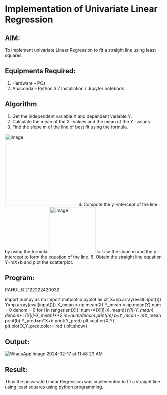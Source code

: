 # Implementation of Univariate Linear Regression
## AIM:
To implement univariate Linear Regression to fit a straight line using least squares.

## Equipments Required:
1. Hardware – PCs
2. Anaconda – Python 3.7 Installation / Jupyter notebook

## Algorithm
1. Get the independent variable X and dependent variable Y.
2. Calculate the mean of the X -values and the mean of the Y -values.
3. Find the slope m of the line of best fit using the formula. 
<img width="231" alt="image" src="https://user-images.githubusercontent.com/93026020/192078527-b3b5ee3e-992f-46c4-865b-3b7ce4ac54ad.png">
4. Compute the y -intercept of the line by using the formula:
<img width="148" alt="image" src="https://user-images.githubusercontent.com/93026020/192078545-79d70b90-7e9d-4b85-9f8b-9d7548a4c5a4.png">
5. Use the slope m and the y -intercept to form the equation of the line.
6. Obtain the straight line equation Y=mX+b and plot the scatterplot.

## Program:

 RAHUL.B
 2122222420032
 
import numpy as np
import matplotlib.pyplot as plt
X=np.array(eval(input()))
Y=np.array(eval(input()))
X_mean = np.mean(X)
Y_mean = np.mean(Y)
num = 0 
denom = 0 
for i in range(len(X)):
    num+=(X[i]-X_mean)*(Y[i]-Y_mean)
    denom+=(X[i]-X_mean)**2
m=num/denom
print(m)
b=Y_mean - m*X_mean
print(b)
Y_pred=m*X+b
print(Y_pred)
plt.scatter(X,Y)
plt.plot(X,Y_pred,color='red') 
plt.show()

## Output:
![WhatsApp Image 2024-02-17 at 11 48 23 AM](https://github.com/RAHUL-22001882/Find-the-best-fit-line-using-Least-Squares-Method/assets/123528986/2fb3222b-013c-4b26-9b49-1703b586fcc4)





## Result:
Thus the univariate Linear Regression was implemented to fit a straight line using least squares using python programming.
